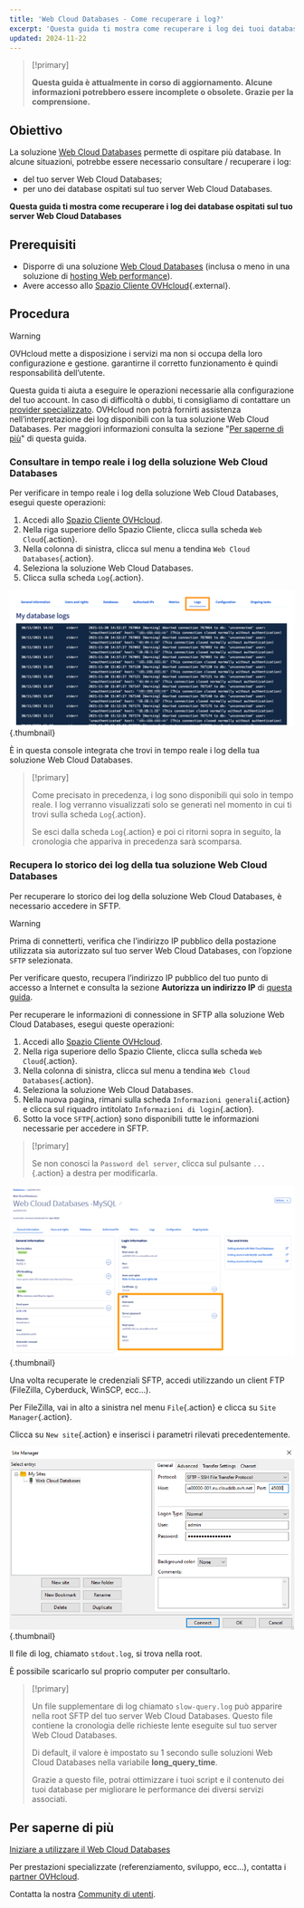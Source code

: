 ```yaml
---
title: 'Web Cloud Databases - Come recuperare i log?'
excerpt: 'Questa guida ti mostra come recuperare i log dei tuoi database ospitati sul tuo server Web Cloud Databases'
updated: 2024-11-22
---
```


> [!primary]
>
> **Questa guida è attualmente in corso di aggiornamento. Alcune informazioni potrebbero essere incomplete o obsolete. Grazie per la comprensione.**

## Obiettivo

La soluzione [Web Cloud Databases](/links/web/databases) permette di ospitare più database. In alcune situazioni, potrebbe essere necessario consultare / recuperare i log:

- del tuo server Web Cloud Databases;
- per uno dei database ospitati sul tuo server Web Cloud Databases.

**Questa guida ti mostra come recuperare i log dei database ospitati sul tuo server Web Cloud Databases**

## Prerequisiti

- Disporre di una soluzione [Web Cloud Databases](/links/web/databases) (inclusa o meno in una soluzione di [hosting Web performance](/links/web/hosting)).
- Avere accesso allo [Spazio Cliente OVHcloud](/links/manager){.external}.

## Procedura

> [!warning]
>
> OVHcloud mette a disposizione i servizi ma non si occupa della loro configurazione e gestione. garantirne il corretto funzionamento è quindi responsabilità dell’utente.
> 
> Questa guida ti aiuta a eseguire le operazioni necessarie alla configurazione del tuo account. In caso di difficoltà o dubbi, ti consigliamo di contattare un [provider specializzato](/links/partner). OVHcloud non potrà fornirti assistenza nell’interpretazione dei log disponibili con la tua soluzione Web Cloud Databases. Per maggiori informazioni consulta la sezione "[Per saperne di più](#go-further)" di questa guida.
>

### Consultare in tempo reale i log della soluzione Web Cloud Databases

Per verificare in tempo reale i log della soluzione Web Cloud Databases, esegui queste operazioni:

1. Accedi allo [Spazio Cliente OVHcloud](/links/manager).
2. Nella riga superiore dello Spazio Cliente, clicca sulla scheda `Web Cloud`{.action}.
3. Nella colonna di sinistra, clicca sul menu a tendina `Web Cloud Databases`{.action}.
4. Seleziona la soluzione Web Cloud Databases.
5. Clicca sulla scheda `Log`{.action}.

![Web Cloud Databases](/pages/assets/screens/control_panel/product-selection/web-cloud/web-cloud-databases/logs/tab-with-logs.png){.thumbnail}

È in questa console integrata che trovi in tempo reale i log della tua soluzione Web Cloud Databases.

> [!primary]
>
> Come precisato in precedenza, i log sono disponibili qui solo in tempo reale. I log verranno visualizzati solo se generati nel momento in cui ti trovi sulla scheda `Log`{.action}. 
>
> Se esci dalla scheda `Log`{.action} e poi ci ritorni sopra in seguito, la cronologia che appariva in precedenza sarà scomparsa.
>

### Recupera lo storico dei log della tua soluzione Web Cloud Databases

Per recuperare lo storico dei log della soluzione Web Cloud Databases, è necessario accedere in SFTP.

> [!warning]
>
> Prima di connetterti, verifica che l’indirizzo IP pubblico della postazione utilizzata sia autorizzato sul tuo server Web Cloud Databases, con l’opzione `SFTP` selezionata.
>
> Per verificare questo, recupera l’indirizzo IP pubblico del tuo punto di accesso a Internet e consulta la sezione **Autorizza un indirizzo IP** di [questa guida](/pages/web_cloud/web_cloud_databases/starting_with_clouddb).
>

Per recuperare le informazioni di connessione in SFTP alla soluzione Web Cloud Databases, esegui queste operazioni:

1. Accedi allo [Spazio Cliente OVHcloud](/links/manager).
2. Nella riga superiore dello Spazio Cliente, clicca sulla scheda `Web Cloud`{.action}.
3. Nella colonna di sinistra, clicca sul menu a tendina `Web Cloud Databases`{.action}.
4. Seleziona la soluzione Web Cloud Databases.
5. Nella nuova pagina, rimani sulla scheda `Informazioni generali`{.action} e clicca sul riquadro intitolato `Informazioni di login`{.action}.
6. Sotto la voce `SFTP`{.action} sono disponibili tutte le informazioni necessarie per accedere in SFTP.

> [!primary]
>
> Se non conosci la `Password del server`, clicca sul pulsante `...`{.action} a destra per modificarla.
>

![Web Cloud Databases](/pages/assets/screens/control_panel/product-selection/web-cloud/web-cloud-databases/general-information/sftp-login.png){.thumbnail}

Una volta recuperate le credenziali SFTP, accedi utilizzando un client FTP (FileZilla, Cyberduck, WinSCP, ecc...).

Per FileZilla, vai in alto a sinistra nel menu `File`{.action} e clicca su `Site Manager`{.action}.

Clicca su `New site`{.action} e inserisci i parametri rilevati precedentemente.

![Web Cloud Databases](/pages/assets/screens/other/web-tools/filezilla/site-manager.png){.thumbnail}

Il file di log, chiamato `stdout.log`, si trova nella root.

È possibile scaricarlo sul proprio computer per consultarlo.

> [!primary]
>
> Un file supplementare di log chiamato `slow-query.log` può apparire nella root SFTP del tuo server Web Cloud Databases.
> Questo file contiene la cronologia delle richieste lente eseguite sul tuo server Web Cloud Databases. 
> 
> Di default, il valore è impostato su 1 secondo sulle soluzioni Web Cloud Databases nella variabile **long_query_time**.
> 
> Grazie a questo file, potrai ottimizzare i tuoi script e il contenuto dei tuoi database per migliorare le performance dei diversi servizi associati.
>

## Per saperne di più <a name="go-further"></a>

[Iniziare a utilizzare il Web Cloud Databases](/pages/web_cloud/web_cloud_databases/starting_with_clouddb)
 
Per prestazioni specializzate (referenziamento, sviluppo, ecc...), contatta i [partner OVHcloud](/links/partner).
 
Contatta la nostra [Community di utenti](/links/community).